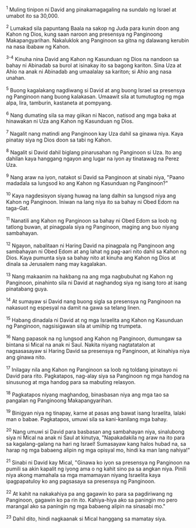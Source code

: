 <sup>1</sup>
Muling tinipon ni David ang pinakamagagaling na sundalo ng Israel at umabot ito sa 30,000. 

<sup>2</sup>
Lumakad sila papuntang Baala na sakop ng Juda para kunin doon ang Kahon ng Dios, kung saan naroon ang presensya ng Panginoong Makapangyarihan. Nakaluklok ang Panginoon sa gitna ng dalawang kerubin na nasa ibabaw ng Kahon.

<sup>3-4</sup>
Kinuha nina David ang Kahon ng Kasunduan ng Dios na nandoon sa bahay ni Abinadab sa burol at isinakay ito sa bagong kariton. Sina Uza at Ahio na anak ni Abinadab ang umaalalay sa kariton; si Ahio ang nasa unahan. 

<sup>5</sup>
Buong kagalakang nagdiwang si David at ang buong Israel sa presensya ng Panginoon nang buong kalakasan. Umaawit sila at tumutugtog ng mga alpa, lira, tamburin, kastaneta at pompyang. 

<sup>6</sup>
Nang dumating sila sa may giikan ni Nacon, natisod ang mga baka at hinawakan ni Uza ang Kahon ng Kasunduan ng Dios. 

<sup>7</sup>
Nagalit nang matindi ang Panginoon kay Uza dahil sa ginawa niya. Kaya pinatay siya ng Dios doon sa tabi ng Kahon. 

<sup>8</sup>
Nagalit si David dahil biglang pinarusahan ng Panginoon si Uza. Ito ang dahilan kaya hanggang ngayon ang lugar na iyon ay tinatawag na Perez Uza. 

<sup>9</sup>
Nang araw na iyon, natakot si David sa Panginoon at sinabi niya, "Paano madadala sa lungsod ko ang Kahon ng Kasunduan ng Panginoon?" 

<sup>10</sup>
Kaya nagdesisyon siyang huwag na lang dalhin sa lungsod niya ang Kahon ng Panginoon. Iniwan na lang niya ito sa bahay ni Obed Edom na taga-Gat. 

<sup>11</sup>
Nanatili ang Kahon ng Panginoon sa bahay ni Obed Edom sa loob ng tatlong buwan, at pinagpala siya ng Panginoon, maging ang buo niyang sambahayan. 

<sup>12</sup>
Ngayon, nabalitaan ni Haring David na pinagpala ng Panginoon ang sambahayan ni Obed Edom at ang lahat ng pag-aari nito dahil sa Kahon ng Dios. Kaya pumunta siya sa bahay nito at kinuha ang Kahon ng Dios at dinala sa Jerusalem nang may kagalakan. 

<sup>13</sup>
Nang makaanim na hakbang na ang mga nagbubuhat ng Kahon ng Panginoon, pinahinto sila ni David at naghandog siya ng isang toro at isang pinatabang guya. 

<sup>14</sup>
At sumayaw si David nang buong sigla sa presensya ng Panginoon na nakasuot ng espesyal na damit na gawa sa telang linen. 

<sup>15</sup>
Habang dinadala ni David at ng mga Israelita ang Kahon ng Kasunduan ng Panginoon, nagsisigawan sila at umiihip ng trumpeta. 

<sup>16</sup>
Nang papasok na ng lungsod ang Kahon ng Panginoon, dumungaw sa bintana si Mical na anak ni Saul. Nakita niyang nagtatatalon at nagsasasayaw si Haring David sa presensya ng Panginoon, at ikinahiya niya ang ginawa nito. 

<sup>17</sup>
Inilagay nila ang Kahon ng Panginoon sa loob ng toldang ipinatayo ni David para rito. Pagkatapos, nag-alay siya sa Panginoon ng mga handog na sinusunog at mga handog para sa mabuting relasyon. 

<sup>18</sup>
Pagkatapos niyang maghandog, binasbasan niya ang mga tao sa pangalan ng Panginoong Makapangyarihan. 

<sup>19</sup>
Binigyan niya ng tinapay, karne at pasas ang bawat isang Israelita, lalaki man o babae. Pagkatapos, umuwi sila sa kani-kanilang mga bahay. 

<sup>20</sup>
Nang umuwi si David para basbasan ang sambahayan niya, sinalubong siya ni Mical na anak ni Saul at kinutya, "Napakadakila ng araw na ito para sa kagalang-galang na hari ng Israel! Sumasayaw kang halos hubad na, sa harap ng mga babaeng alipin ng mga opisyal mo, hindi ka man lang nahiya!" 

<sup>21</sup>
Sinabi ni David kay Mical, "Ginawa ko iyon sa presensya ng Panginoon na pumili sa akin kapalit ng iyong ama o ng kahit sino pa sa angkan niya. Pinili niya akong mamahala sa mga mamamayan niyang Israelita kaya ipagpapatuloy ko ang pagsasaya sa presensya ng Panginoon. 

<sup>22</sup>
At kahit na nakakahiya pa ang gagawin ko para sa pagdiriwang ng Panginoon, gagawin ko pa rin ito. Kahiya-hiya ako sa paningin mo pero marangal ako sa paningin ng mga babaeng alipin na sinasabi mo." 

<sup>23</sup>
Dahil dito, hindi nagkaanak si Mical hanggang sa mamatay siya.